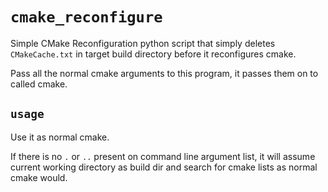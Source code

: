 # `cmake_reconfigure`

Simple CMake Reconfiguration python script that simply deletes `CMakeCache.txt` in target build directory before it reconfigures cmake.

Pass all the normal cmake arguments to this program, it passes them on to called cmake.

## `usage`

Use it as normal cmake.

If there is no `.` or `..` present on command line argument list, it will assume current working directory as build dir and search for cmake lists as normal cmake would.


